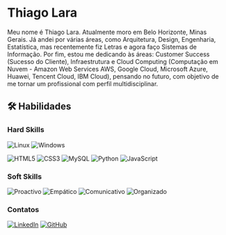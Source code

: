 # Thiago Lara

Meu nome é Thiago Lara. Atualmente moro em Belo Horizonte, Minas Gerais. Já andei por várias áreas, como Arquitetura, Design, Engenharia, Estatística, mas recentemente fiz Letras e agora faço Sistemas de Informação. Por fim, estou me dedicando às áreas: Customer Success (Sucesso do Cliente), Infraestrutura e Cloud Computing (Computação em Nuvem - Amazon Web Services AWS, Google Cloud, Microsoft Azure, Huawei, Tencent Cloud, IBM Cloud), pensando no futuro, com objetivo de me tornar um profissional com perfil multidisciplinar.

## 🛠️ Habilidades

### Hard Skills
![Linux](https://img.shields.io/badge/Linux-FCC624?style=for-the-badge&logo=linux&logoColor=black)
![Windows](https://img.shields.io/badge/Windows-0078D6?style=for-the-badge&logo=windows&logoColor=white)

![HTML5](https://img.shields.io/badge/html5-%23E34F26.svg?style=for-the-badge&logo=html5&logoColor=white)
![CSS3](https://img.shields.io/badge/css3-%231572B6.svg?style=for-the-badge&logo=css3&logoColor=white)
![MySQL](https://img.shields.io/badge/mysql-%2300f.svg?style=for-the-badge&logo=mysql&logoColor=white)
![Python](https://img.shields.io/badge/python-3670A0?style=for-the-badge&logo=python&logoColor=ffdd54)
![JavaScript](https://img.shields.io/badge/javascript-%23323330.svg?style=for-the-badge&logo=javascript&logoColor=%23F7DF1E)



### Soft Skills
![Proactivo](https://img.shields.io/badge/Proactivo-yellow)
![Empático](https://img.shields.io/badge/Empático-blue)
![Comunicativo](https://img.shields.io/badge/Comunicativo-red)
![Organizado](https://img.shields.io/badge/Organizado-purple)



### Contatos

[![LinkedIn](https://img.shields.io/badge/LinkedIn-000?style=for-the-badge&logo=linkedin&logoColor=fff)](https://www.linkedin.com/in/lara-thiago/)
[![GitHub](https://img.shields.io/badge/GitHub-000?style=for-the-badge&logo=github&logoColor=fff)](https://github.com/thiagoglara)
